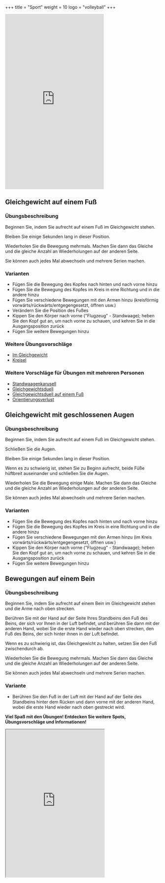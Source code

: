 +++
title = "Sport"
weight = 10
logo = "volleyball"
+++

<iframe src="https://player.vimeo.com/video/829082211?h=53f145cb71" width="320" height="569" frameborder="0" allow="autoplay; fullscreen; picture-in-picture" allowfullscreen></iframe>

## Gleichgewicht auf einem Fuß

### Übungsbeschreibung

Beginnen Sie, indem Sie aufrecht auf einem Fuß im Gleichgewicht stehen.

Bleiben Sie einige Sekunden lang in dieser Position.

Wiederholen Sie die Bewegung mehrmals. Machen Sie dann das Gleiche und die gleiche Anzahl an Wiederholungen auf der anderen Seite. 

Sie können auch jedes Mal abwechseln und mehrere Serien machen.

### Varianten

- Fügen Sie die Bewegung des Kopfes nach hinten und nach vorne hinzu
- Fügen Sie die Bewegung des Kopfes im Kreis in eine Richtung und in die andere hinzu
- Fügen Sie verschiedene Bewegungen mit den Armen hinzu (kreisförmig vorwärts/rückwärts/entgegengesetzt, öffnen usw.)
- Verändern Sie die Position des Fußes
- Kippen Sie den Körper nach vorne ("Flugzeug" - Standwaage); heben Sie den Kopf gut an, um nach vorne zu schauen, und kehren Sie in die Ausgangsposition zurück
- Fügen Sie weitere Bewegungen hinzu

### Weitere Übungsvorschläge

- [Im Gleichgewicht](https://www.schulebewegt.ch/de/aufgaben/En-equilibre)
- [Kreisel](https://www.schulebewegt.ch/de/aufgaben/Kreisel)

### Weitere Vorschläge für Übungen mit mehreren Personen

- [Standwaagenkarusell](https://www.schulebewegt.ch/de/aufgaben/Faire_l_avion)
- [Gleichgewichtsduell](https://www.schulebewegt.ch/de/aufgaben/dueldequilibre)
- [Gleichgewichtsduell auf einem Fuß](https://www.schulebewegt.ch/de/aufgaben/Duel_d_equilibre)
- [Orientierungsverlust](https://www.schulebewegt.ch/de/aufgaben/Desorientation)

## Gleichgewicht mit geschlossenen Augen

### Übungsbeschreibung

Beginnen Sie, indem Sie aufrecht auf einem Fuß im Gleichgewicht stehen.

Schließen Sie die Augen.

Bleiben Sie einige Sekunden lang in dieser Position.

Wenn es zu schwierig ist, stehen Sie zu Beginn aufrecht, beide Füße hüftbreit auseinander und schließen Sie die Augen.

Wiederholen Sie die Bewegung einige Male. Machen Sie dann das Gleiche und die gleiche Anzahl an Wiederholungen auf der anderen Seite. 

Sie können auch jedes Mal abwechseln und mehrere Serien machen.

### Varianten

- Fügen Sie die Bewegung des Kopfes nach hinten und nach vorne hinzu
- Fügen Sie die Bewegung des Kopfes im Kreis in eine Richtung und in die andere hinzu
- Fügen Sie verschiedene Bewegungen mit den Armen hinzu (im Kreis vorwärts/rückwärts/entgegengesetzt, öffnen usw.)
- Kippen Sie den Körper nach vorne ("Flugzeug" - Standwaage); heben Sie den Kopf gut an, um nach vorne zu schauen, und kehren Sie in die Ausgangsposition zurück
- Fügen Sie weitere Bewegungen hinzu

## Bewegungen auf einem Bein

### Übungsbeschreibung

Beginnen Sie, indem Sie aufrecht auf einem Bein im Gleichgewicht stehen und die Arme nach oben strecken.

Berühren Sie mit der Hand auf der Seite Ihres Standbeins den Fuß des Beins, der sich vor Ihnen in der Luft befindet, und berühren Sie dann mit der anderen Hand, wobei Sie die erste Hand wieder nach oben strecken, den Fuß des Beins, der sich hinter ihnen in der Luft befindet.

Wenn es zu schwierig ist, das Gleichgewicht zu halten, setzen Sie den Fuß zwischendurch ab.

Wiederholen Sie die Bewegung mehrmals. Machen Sie dann das Gleiche und die gleiche Anzahl an Wiederholungen auf der anderen Seite.

Sie können auch jedes Mal abwechseln und mehrere Serien machen.

### Variante

- Berühren Sie den Fuß in der Luft mit der Hand auf der Seite des Standbeins hinter dem Rücken und dann vorne mit der anderen Hand, wobei die erste Hand wieder nach oben gestreckt wird.

**Viel Spaß mit den Übungen! Entdecken Sie weitere Spots, Übungsvorschläge und Informationen!**

<iframe src="https://www.google.com/maps/d/embed?mid=1kiaz6lXCXIZeFgHnKRHjAHR-OJKiV2c&ehbc=2E312F" width="320" height="480"></iframe>